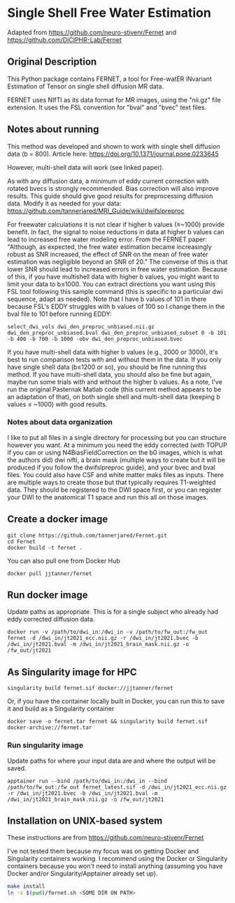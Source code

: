 # Single Shell Free Water Estimation

Adapted from https://github.com/neuro-stivenr/Fernet and https://github.com/DiCIPHR-Lab/Fernet

## Original Description

This Python package contains FERNET, a tool for Free-watER iNvariant 
Estimation of Tensor on single shell diffusion MR data. 

FERNET uses NIfTI as its data format for MR images, using the "nii.gz" 
file extension. It uses the FSL convention for "bval" and "bvec" text files. 

## Notes about running
This method was developed and shown to work with single shell diffusion data (b = 800). Article here: https://doi.org/10.1371/journal.pone.0233645

However, multi-shell data will work (see linked paper).

As with any diffusion data, a minimum of eddy current correction with rotated bvecs is strongly recommended. Bias correction will also improve results. This guide should give good results for preprocessing diffusion data. Modify it as needed for your data: https://github.com/tannerjared/MRI_Guide/wiki/dwifslpreproc

For freewater calculations it is not clear if higher b values (≥~1000) provide benefit. In fact, the signal to noise reductions in data at higher b values can lead to increased free water modeling error. From the FERNET paper: "Although, as expected, the free water estimation became increasingly robust as SNR increased, the effect of SNR on the mean of free water estimation was negligible beyond an SNR of 20." The converse of this is that lower SNR should lead to increased errors in free water estimation. Because of this, if you have multishell data with higher b values, you might want to limit your data to b≤1000. You can extract directions you want using this FSL tool following this sample command (this is specific to a particular dwi sequence, adapt as needed). Note that I have b values of 101 in there because FSL's EDDY struggles with b values of 100 so I change them in the bval file to 101 before running EDDY:
```
select_dwi_vols dwi_den_preproc_unbiased.nii.gz dwi_den_preproc_unbiased.bval dwi_den_preproc_unbiased_subset 0 -b 101 -b 400 -b 700 -b 1000 -obv dwi_den_preproc_unbiased.bvec
```
If you have multi-shell data with higher b values (e.g., 2000 or 3000), it's best to run comparison tests with and without them in the data. If you only have single shell data (b≤1200 or so), you should be fine running this method. If you have multi-shell data, you should also be fine but again, maybe run some trials with and without the higher b values. As a note, I've run the original Pasternak Matlab code (this current method appears to be an adaptation of that), on both single shell and multi-shell data (keeping b values ≤ ~1000) with good results.

### Notes about data organization

I like to put all files in a single directory for processing but you can structure however you want. At a minimum you need the eddy corrected (with TOPUP if you can or using N4BiasFieldCorrection on the b0 images, which is what the authors did) dwi nifti, a brain mask (multiple ways to create but it will be produced if you follow the dwifslpreproc guide), and your bvec and bval files. You could also have CSF and white matter maks files as inputs. There are multiple ways to create those but that typically requires T1-weighted data. They should be registered to the DWI space first, or you can register your DWI to the anatomical T1 space and run this all on those images.

## Create a docker image
```
git clone https://github.com/tannerjared/Fernet.git 
cd Fernet
docker build -t fernet .
```
You can also pull one from Docker Hub
```
docker pull jjtanner/fernet
```
## Run docker image

Update paths as appropriate. This is for a single subject who already had eddy corrected diffusion data.
```
docker run -v /path/to/dwi_in:/dwi_in -v /path/to/fw_out:/fw_out fernet -d /dwi_in/jt2021_ecc.nii.gz -r /dwi_in/jt2021.bvec -b /dwi_in/jt2021.bval -m /dwi_in/jt2021_brain_mask.nii.gz -o /fw_out/jt2021
```

## As Singularity image for HPC
```
singularity build fernet.sif docker://jjtanner/fernet
```
Or, if you have the container locally built in Docker, you can run this to save it and build as a Singularity container
```
docker save -o fernet.tar fernet && singularity build fernet.sif docker-archive://fernet.tar
```

### Run singularity image
Update paths for where your input data are and where the output will be saved.
```
apptainer run --bind /path/to/dwi_in:/dwi_in --bind /path/to/fw_out:/fw_out fernet_latest.sif -d /dwi_in/jt2021_ecc.nii.gz -r /dwi_in/jt2021.bvec -b /dwi_in/jt2021.bval -m /dwi_in/jt2021_brain_mask.nii.gz -o /fw_out/jt2021
```

## Installation on UNIX-based system
These instructions are from https://github.com/neuro-stivenr/Fernet

I've not tested them because my focus was on getting Docker and Singularity containers working. I recommend using the Docker or Singularity containers because you won't need to install anything (assuming you have Docker and/or Singularity/Apptainer already set up).

```bash
make install
ln -s $(pwd)/fernet.sh <SOME DIR ON PATH>
```
